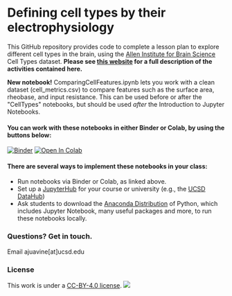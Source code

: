 # Defining cell types by their electrophysiology

This GitHub repository provides code to complete a lesson plan to explore different cell types in the brain, using the <a href="https://alleninstitute.org/what-we-do/brain-science/">Allen Institute for Brain Science</a> Cell Types dataset. **Please see <a href="https://sites.google.com/ucsd.edu/neuroedu/cell-types">this website</a> for a full description of the activities contained here.**

**New notebook!** ComparingCellFeatures.ipynb lets you work with a clean dataset (cell_metrics.csv) to compare features such as the surface area, rheobase, and input resistance. This can be used before or after the "CellTypes" notebooks, but should be used *after* the Introduction to Jupyter Notebooks.

#### You can work with these notebooks in either Binder or Colab, by using the buttons below:
[![Binder](https://mybinder.org/badge_logo.svg)](https://mybinder.org/v2/gh/ajuavinett/CellTypesLesson/master) [![Open In Colab](https://colab.research.google.com/assets/colab-badge.svg)](https://colab.research.google.com/github/ajuavinett/CellTypesLesson)

#### There are several ways to implement these notebooks in your class:
- Run notebooks via Binder or Colab, as linked above.
- Set up a [JupyterHub](https://jupyterhub.readthedocs.io/en/stable/installation-guide-hard.html) for your course or university (e.g., the [UCSD DataHub](http://datahub.ucsd.edu))
- Ask students to download the [Anaconda Distribution](https://www.anaconda.com/products/individual) of Python, which includes Jupyter Notebook, many useful packages and more, to run these notebooks locally.

### Questions? Get in touch.
Email ajuavine[at]ucsd.edu

### License
This work is under a [CC-BY-4.0 license](https://choosealicense.com/licenses/cc-by-4.0/).
![](https://mirrors.creativecommons.org/presskit/buttons/88x31/png/by.png)
